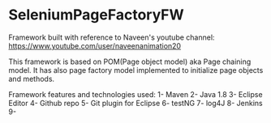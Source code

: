 # SeleniumPageFactoryFW
Framework built with reference to Naveen's youtube channel:
https://www.youtube.com/user/naveenanimation20

This framework is based on POM(Page object model) aka Page chaining model.
It has also page factory model implemented to initialize page objects and methods.

Framework features and technologies used:
1- Maven
2- Java 1.8
3- Eclipse Editor
4- Github repo
5- Git plugin for Eclipse
6- testNG
7- log4J
8- Jenkins
9- 
